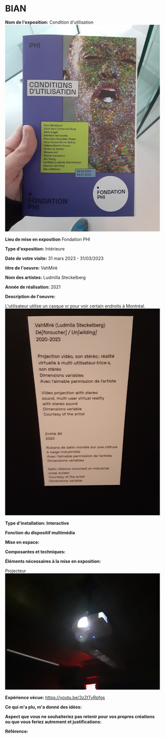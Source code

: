 # BIAN

**Nom de l'exposition:**
Condition d'utilisation
![media/brochure.jpg](media/brochure.jpg)

**Lieu de mise en exposition**
Fondation PHI

**Type d'exposition:**
Intérieure

**Date de votre visite:**
31 mars 2023 - 31/03/2023 

**titre de l'oeuvre:**
VahMirè

**Nom des artistes:**
Ludmilla Steckelberg

**Année de réalisation:** 
2021

**Description de l'oeuvre:**

L'utilisateur utilise un casque vr pour voir certain endroits à Montréal.
![media/affiche_visite.jpg](media/affiche_visite.jpg)

**Type d'installation: Interactive**


**Fonction du dispositif multimédia**


**Mise en espace:**


**Composantes et techniques:**


**Éléments nécessaires à la mise en exposition:**

Projecteur
![media/projecteur_visite.jpg](media/projecteur_visite.jpg)

**Expérience vécue:**
https://youtu.be/3zZtTvRpfgs

**Ce qui m'a plu, m'a donné des idées:**


**Aspect que vous ne souhaiteriez pas retenir pour vos propres créations ou que vous feriez autrement et justifications:**


**Référence:**

